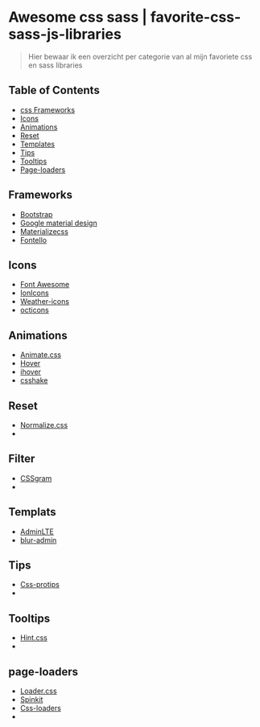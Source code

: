 Awesome css sass | favorite-css-sass-js-libraries
===============

> Hier bewaar ik een overzicht per categorie van al mijn favoriete css en sass libraries

## Table of Contents

- [css Frameworks](#frameworks)
- [Icons](#icons)
- [Animations](#animations)
- [Reset](#reset)
- [Templates](#templates)
- [Tips](#tips)
- [Tooltips](#tooltips)
- [Page-loaders](#page-loaders)

## Frameworks
* [Bootstrap](https://github.com/twbs/bootstrap)
* [Google material design](https://github.com/google/material-design-lite)
* [Materializecss](https://github.com/Dogfalo/materialize)
* [Fontello](https://github.com/fontello/fontello)

## Icons
* [Font Awesome](https://github.com/FortAwesome/Font-Awesome)
* [IonIcons](https://github.com/driftyco/ionicons)
* [Weather-icons](https://github.com/erikflowers/weather-icons)
* [octicons](https://github.com/primer/octicons)

## Animations
* [Animate.css](https://github.com/daneden/animate.css)
* [Hover](https://github.com/IanLunn/Hover)
* [ihover](https://github.com/gudh/ihover)
* [csshake](https://github.com/elrumordelaluz/csshake)

## Reset
* [Normalize.css](https://github.com/necolas/normalize.css)
* 

## Filter
* [CSSgram](https://github.com/una/CSSgram)
* 

## Templats
* [AdminLTE](https://github.com/almasaeed2010/AdminLTE)
* [blur-admin](https://github.com/akveo/blur-admin)
  
## Tips
* [Css-protips](https://github.com/AllThingsSmitty/css-protips)
* 

## Tooltips
* [Hint.css](https://github.com/chinchang/hint.css)
* 

## page-loaders
* [Loader.css](https://github.com/ConnorAtherton/loaders.css)
* [Spinkit](https://github.com/tobiasahlin/SpinKit)
* [Css-loaders](https://github.com/lukehaas/css-loaders)
* 

